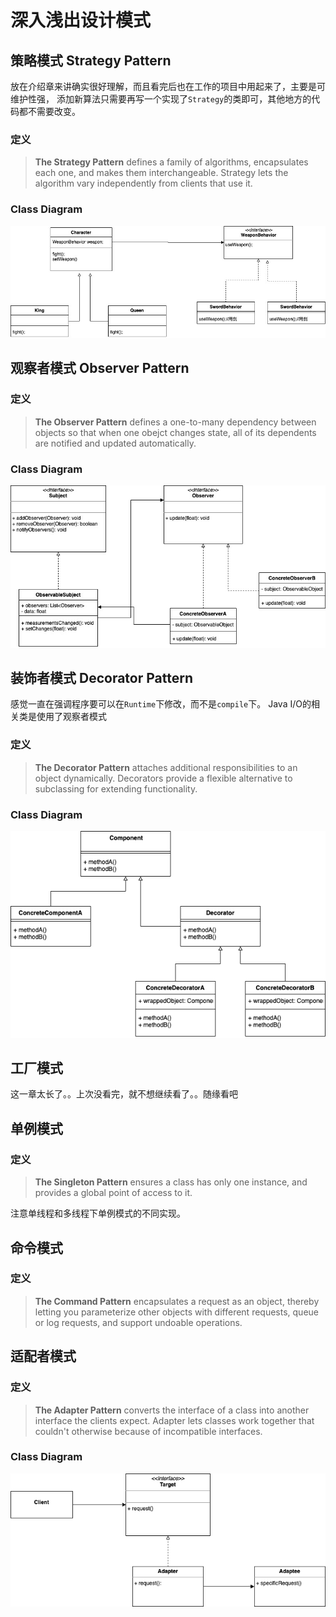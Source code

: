 # 深入浅出设计模式

## 策略模式 Strategy Pattern
放在介绍章来讲确实很好理解，而且看完后也在工作的项目中用起来了，主要是可维护性强，
添加新算法只需要再写一个实现了`Strategy`的类即可，其他地方的代码都不需要改变。
### 定义
> **The Strategy Pattern** defines a family of algorithms, encapsulates each one, and makes them interchangeable.
> Strategy lets the algorithm vary independently from clients that use it.
### Class Diagram
![策略模式类图](imgs/StrategyPatternClassDiagram.jpg)


## 观察者模式 Observer Pattern
### 定义
> **The Observer Pattern** defines a one-to-many dependency between objects so that when one obejct changes state, all of its dependents are notified and updated automatically.
### Class Diagram
![观察者模式类图](imgs/ObserverPattern.jpg)

## 装饰者模式 Decorator Pattern
感觉一直在强调程序要可以在`Runtime`下修改，而不是`compile`下。 Java I/O的相关类是使用了观察者模式
### 定义 
> **The Decorator Pattern** attaches additional responsibilities to an object dynamically. Decorators provide a flexible alternative to subclassing for extending functionality.

### Class Diagram
![装饰者模式类图](imgs/DecoratorPattern.png)

## 工厂模式
这一章太长了。。上次没看完，就不想继续看了。。随缘看吧

## 单例模式
### 定义
> **The Singleton Pattern** ensures a class has only one instance, and provides a global point of access to it.
 
注意单线程和多线程下单例模式的不同实现。

## 命令模式
### 定义
> **The Command Pattern** encapsulates a request as an object, thereby letting you parameterize other objects with different requests, queue or log requests, and support undoable operations.

## 适配者模式
### 定义
> **The Adapter Pattern** converts the interface of a class into another interface the clients expect. Adapter lets classes work together that couldn't otherwise because of incompatible interfaces.

### Class Diagram
![适配者模式](imgs/AdapterPattern.png)

